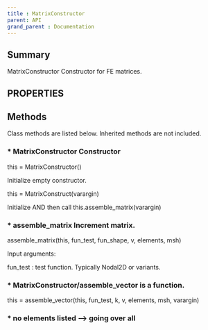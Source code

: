 ```yaml
---
title : MatrixConstructor
parent: API
grand_parent : Documentation
---
```

## Summary
MatrixConstructor Constructor for FE matrices.
## PROPERTIES
## Methods
Class methods are listed below. Inherited methods are not included.
### * MatrixConstructor Constructor

this = MatrixConstructor()

Initialize empty constructor.

this = MatrixConstruct(varargin)

Initialize AND then call this.assemble_matrix(varargin)

### * assemble_matrix Increment matrix.

assemble_matrix(this, fun_test, fun_shape, v, elements, msh)

Input arguments:

fun_test : test function. Typically Nodal2D or variants.

### * MatrixConstructor/assemble_vector is a function.
this = assemble_vector(this, fun_test, k, v, elements, msh, varargin)

### * no elements listed --> going over all

